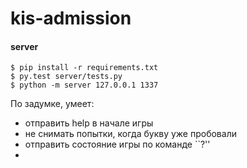 # kis-admission

#### server

```
$ pip install -r requirements.txt
$ py.test server/tests.py
$ python -m server 127.0.0.1 1337
```

По задумке, умеет:
- отправить help в начале игры
- не снимать попытки, когда букву уже пробовали
- отправить состояние игры по команде ``?''
- 
